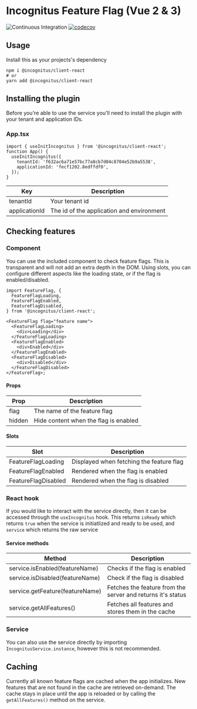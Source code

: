 # Incognitus Feature Flag (Vue 2 & 3)

![Continuous Integration](https://github.com/Incognitus-Io/client-react/workflows/Continuous%20Integration/badge.svg)
[![codecov](https://codecov.io/gh/Incognitus-Io/client-react/branch/master/graph/badge.svg?token=HJ4XoCv8oZ)](https://codecov.io/gh/Incognitus-Io/client-react)

## Usage

Install this as your projects's dependency

```
npm i @incognitus/client-react
# or
yarn add @incognitus/client-react
```

## Installing the plugin

Before you're able to use the service you'll need to install the plugin with your tenant and application IDs.

### App.tsx

```tsx
import { useInitIncognitus } from '@incognitus/client-react';
function App() {
  useInitIncognitus({
    tenantId: 'f632ac6a71e57bc77a8cb7d04c8704e52b9a5538',
    applicationId: 'fecf1202.8edffdf0',
  });
}
```

| Key           | Description                               |
| ------------- | ----------------------------------------- |
| tenantId      | Your tenant id                            |
| applicationId | The id of the application and environment |

## Checking features

### Component

You can use the included component to check feature flags. This is transparent and will not add an extra depth in the
DOM. Using slots, you can configure different aspects like the loading state, or if the flag is enabled/disabled.

```tsx
import FeatureFlag, {
  FeatureFlagLoading,
  FeatureFlagEnabled,
  FeatureFlagDisabled,
} from '@incognitus/client-react';

<FeatureFlag flag="feature name">
  <FeatureFlagLoading>
    <div>Loading</div>
  </FeatureFlagLoading>
  <FeatureFlagEnabled>
    <div>Enabled</div>
  </FeatureFlagEnabled>
  <FeatureFlagDisabled>
    <div>Disabled</div>
  </FeatureFlagDisabled>
</FeatureFlag>;
```

#### Props

| Prop   | Description                           |
| ------ | ------------------------------------- |
| flag   | The name of the feature flag          |
| hidden | Hide content when the flag is enabled |

#### Slots

| Slot                | Description                              |
| ------------------- | ---------------------------------------- |
| FeatureFlagLoading  | Displayed when fetching the feature flag |
| FeatureFlagEnabled  | Rendered when the flag is enabled        |
| FeatureFlagDisabled | Rendered when the flag is disabled       |

### React hook

If you would like to interact with the service directly, then it can be accessed through the `useIncognitus` hook.
This returns `isReady` which returns `true` when the service is initiatlized and ready to be used, and `service`
which returns the raw service

#### Service methods

| Method                          | Description                                                 |
| ------------------------------- | ----------------------------------------------------------- |
| service.isEnabled(featureName)  | Checks if the flag is enabled                               |
| service.isDisabled(featureName) | Check if the flag is disabled                               |
| service.getFeature(featureName) | Fetches the feature from the server and returns it's status |
| service.getAllFeatures()        | Fetches all features and stores them in the cache           |

### Service

You can also use the service directly by importing `IncognitusService.instance`, however this is not recommended.

## Caching

Currently all known feature flags are cached when the app initializes. New features that are not found
in the cache are retrieved on-demand. The cache stays in place until the app is reloaded or by calling the `getAllFeatures()` method on the service.
